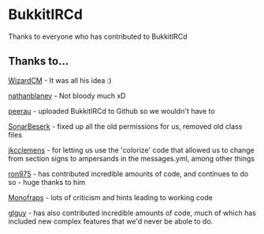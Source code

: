 # BukkitIRCd
Thanks to everyone who has contributed to BukkitIRCd

## Thanks to...
[WizardCM](https://github.com/WizardCM) - It was all his idea :)

[nathanblaney](https://github.com/nathanblaney) - Not bloody much xD

[peerau](https://github.com/peerau) - uploaded BukkitIRCd to Github so we wouldn't have to

[SonarBeserk](https://github.com/SonarBeserk/) - fixed up all the old permissions for us, removed old class files

[jkcclemens](https://github.com/jkcclemens) - for letting us use the 'colorize' code that allowed us to change from section signs to ampersands in the messages.yml, among other things

[ron975](https://github.com/ron975) - has contributed incredible amounts of code, and continues to do so - huge thanks to him

[Monofraps](https://github.com/Monofraps) - lots of criticism and hints leading to working code

[glguy](https://github.com/glguy) - has also contributed incredible amounts of code, much of which has included new complex features that we'd never be abole to do.
